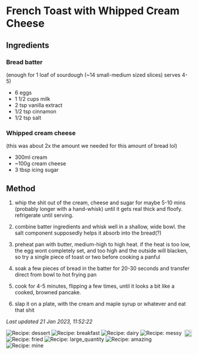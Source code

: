 # French Toast with Whipped Cream Cheese

## Ingredients

### Bread batter 

(enough for 1 loaf of sourdough (~14 small-medium sized slices) serves 4-5)

- 6 eggs
- 1 1/2 cups milk
- 2 tsp vanilla extract
- 1/2 tsp cinnamon
- 1/2 tsp salt

### Whipped cream cheese 

(this was about 2x the amount we needed for this amount of bread lol)

- 300ml cream
- ~100g cream cheese
- 3 tbsp icing sugar

## Method

1. whip the shit out of the cream, cheese and sugar for maybe 5-10 mins (probably longer with a hand-whisk) until it gets real thick and floofy. refrigerate until serving.

2. combine batter ingredients and whisk well in a shallow, wide bowl. the salt component supposedly helps it absorb into the bread(?)

3. preheat pan with butter, medium-high to high heat. if the heat is too low, the egg wont completely set, and too high and the outside will blacken, so try a single piece of toast or two before cooking a panful

4. soak a few pieces of bread in the batter for 20-30 seconds and transfer direct from bowl to hot frying pan

5. cook for 4-5 minutes, flipping a few times, until it looks a bit like a cooked, browned pancake.

6. slap it on a plate, with the cream and maple syrup or whatever and eat that shit

*Last updated 21 Jan 2023, 11:52:22*

<img src="https://profile-counter.glitch.me/fexofenadine_frenchtoastwhippedcreamcheese/count.svg" height="20" align="right" />

![Recipe: dessert](https://img.shields.io/badge/tag-dessert-blue.svg) ![Recipe: breakfast](https://img.shields.io/badge/tag-breakfast-blue.svg) ![Recipe: dairy](https://img.shields.io/badge/tag-dairy-blue.svg) ![Recipe: messy](https://img.shields.io/badge/tag-messy-blue.svg) ![Recipe: fried](https://img.shields.io/badge/tag-fried-blue.svg) ![Recipe: large_quantity](https://img.shields.io/badge/tag-large_quantity-blue.svg) ![Recipe: amazing](https://img.shields.io/badge/tag-amazing-blue.svg) ![Recipe: mine](https://img.shields.io/badge/tag-mine-blue.svg)